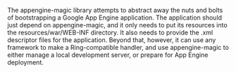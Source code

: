 The appengine-magic library attempts to abstract away the nuts and bolts of
bootstrapping a Google App Engine application. The application should just
depend on appengine-magic, and it only needs to put its resources into the
resources/war/WEB-INF directory. It also needs to provide the .xml descriptor
files for the application. Beyond that, however, it can use any framework to
make a Ring-compatible handler, and use appengine-magic to either manage a local
development server, or prepare for App Engine deployment.
